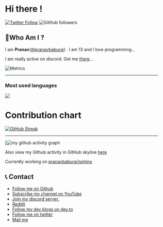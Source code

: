 
# Hi there !

[![Twitter Follow](https://img.shields.io/twitter/follow/_pranavbaburaj?label=Follow)](https://twitter.com/intent/follow?screen_name=_pranavbaburaj)
![GitHub followers](https://img.shields.io/github/followers/pranavbaburaj?label=Follow&style=social)



## 👨‍Who Am I ?
  I am **Pranav**([@pranavbaburaj](https://twitter.com/_pranavbaburaj)) . I am 13 and I love programming...
  
  I am really active on discord. Get me [there](https://discord.com/users/763820556491161650)...
 
![Metrics](https://metrics.lecoq.io/pranavbaburaj)
<hr>


### Most used languages
![](https://github-readme-stats.vercel.app/api/top-langs/?username=pranavbaburaj&langs_count=8&layout=compact&bg_color=22272E&text_color=2FBD90&hide_title=true&hide_border=true)



# Contribution chart
[![GitHub Streak](http://github-readme-streak-stats.herokuapp.com?user=pranavbaburaj&theme=nightowl&hide_border=true&background=22272E&sideLabels=9BE9A8&sideNums=9BE9A8&dates=9BE9A8&ring=40C463&stroke=22272E&fire=40C463&currStreakNum=40C463&currStreakLabel=40C463)](https://git.io/streak-stats)

<hr>

[![my github activity graph](https://activity-graph.herokuapp.com/graph?username=pranavbaburaj&bg_color=22272e&color=9BE8A8&line=9BE8A8&point=40C363&area=true&hide_border=true)

Also view my Github activity in GitHub skyline [here](https://skyline.github.com/pranavbaburaj/2020)

Currently working on [pranavbaburaj/sphinx](https://github.com/pranavbaburaj/sphinx)

## 📞 Contact

 - [Follow me on Github](https://github.com/pranavbaburaj)
 - [Subscribe my channel on YouTube](https://www.youtube.com/channel/UCXUbqWoz5V_Hoeofgbf6Mbw)
 - [Join my discord server.](https://discord.gg/vzcNRVrHR5)
 - [Reddit](https://www.reddit.com/user/pranavbaburaj)
 - [Follow my dev blogs on dev.to](https://dev.to/pranavbaburaj)
 - [Follow me on twitter](https://twitter.com/baburaj_pranav)
 - [Mail me](mailto:code-roller@googlegroups.com)
